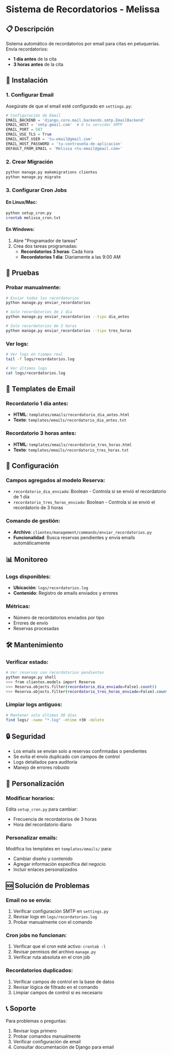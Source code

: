 # Sistema de Recordatorios - Melissa

## 📋 Descripción

Sistema automático de recordatorios por email para citas en peluquerías. Envía recordatorios:
- **1 día antes** de la cita
- **3 horas antes** de la cita

## 🚀 Instalación

### 1. Configurar Email

Asegúrate de que el email esté configurado en `settings.py`:

```python
# Configuración de Email
EMAIL_BACKEND = 'django.core.mail.backends.smtp.EmailBackend'
EMAIL_HOST = 'smtp.gmail.com'  # O tu servidor SMTP
EMAIL_PORT = 587
EMAIL_USE_TLS = True
EMAIL_HOST_USER = 'tu-email@gmail.com'
EMAIL_HOST_PASSWORD = 'tu-contraseña-de-aplicacion'
DEFAULT_FROM_EMAIL = 'Melissa <tu-email@gmail.com>'
```

### 2. Crear Migración

```bash
python manage.py makemigrations clientes
python manage.py migrate
```

### 3. Configurar Cron Jobs

#### En Linux/Mac:
```bash
python setup_cron.py
crontab melissa_cron.txt
```

#### En Windows:
1. Abre "Programador de tareas"
2. Crea dos tareas programadas:
   - **Recordatorios 3 horas**: Cada hora
   - **Recordatorios 1 día**: Diariamente a las 9:00 AM

## 🧪 Pruebas

### Probar manualmente:
```bash
# Enviar todos los recordatorios
python manage.py enviar_recordatorios

# Solo recordatorios de 1 día
python manage.py enviar_recordatorios --tipo dia_antes

# Solo recordatorios de 3 horas
python manage.py enviar_recordatorios --tipo tres_horas
```

### Ver logs:
```bash
# Ver logs en tiempo real
tail -f logs/recordatorios.log

# Ver últimos logs
cat logs/recordatorios.log
```

## 📧 Templates de Email

### Recordatorio 1 día antes:
- **HTML**: `templates/emails/recordatorio_dia_antes.html`
- **Texto**: `templates/emails/recordatorio_dia_antes.txt`

### Recordatorio 3 horas antes:
- **HTML**: `templates/emails/recordatorio_tres_horas.html`
- **Texto**: `templates/emails/recordatorio_tres_horas.txt`

## 🔧 Configuración

### Campos agregados al modelo Reserva:
- `recordatorio_dia_enviado`: Boolean - Controla si se envió el recordatorio de 1 día
- `recordatorio_tres_horas_enviado`: Boolean - Controla si se envió el recordatorio de 3 horas

### Comando de gestión:
- **Archivo**: `clientes/management/commands/enviar_recordatorios.py`
- **Funcionalidad**: Busca reservas pendientes y envía emails automáticamente

## 📊 Monitoreo

### Logs disponibles:
- **Ubicación**: `logs/recordatorios.log`
- **Contenido**: Registro de emails enviados y errores

### Métricas:
- Número de recordatorios enviados por tipo
- Errores de envío
- Reservas procesadas

## 🛠️ Mantenimiento

### Verificar estado:
```bash
# Ver reservas con recordatorios pendientes
python manage.py shell
>>> from clientes.models import Reserva
>>> Reserva.objects.filter(recordatorio_dia_enviado=False).count()
>>> Reserva.objects.filter(recordatorio_tres_horas_enviado=False).count()
```

### Limpiar logs antiguos:
```bash
# Mantener solo últimos 30 días
find logs/ -name "*.log" -mtime +30 -delete
```

## 🔒 Seguridad

- Los emails se envían solo a reservas confirmadas o pendientes
- Se evita el envío duplicado con campos de control
- Logs detallados para auditoría
- Manejo de errores robusto

## 📝 Personalización

### Modificar horarios:
Edita `setup_cron.py` para cambiar:
- Frecuencia de recordatorios de 3 horas
- Hora del recordatorio diario

### Personalizar emails:
Modifica los templates en `templates/emails/` para:
- Cambiar diseño y contenido
- Agregar información específica del negocio
- Incluir enlaces personalizados

## 🆘 Solución de Problemas

### Email no se envía:
1. Verificar configuración SMTP en `settings.py`
2. Revisar logs en `logs/recordatorios.log`
3. Probar manualmente con el comando

### Cron jobs no funcionan:
1. Verificar que el cron esté activo: `crontab -l`
2. Revisar permisos del archivo `manage.py`
3. Verificar ruta absoluta en el cron job

### Recordatorios duplicados:
1. Verificar campos de control en la base de datos
2. Revisar lógica de filtrado en el comando
3. Limpiar campos de control si es necesario

## 📞 Soporte

Para problemas o preguntas:
1. Revisar logs primero
2. Probar comandos manualmente
3. Verificar configuración de email
4. Consultar documentación de Django para email 